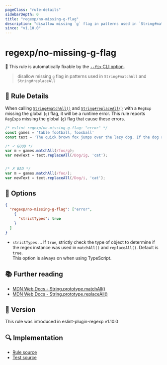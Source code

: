 ```yaml
---
pageClass: "rule-details"
sidebarDepth: 0
title: "regexp/no-missing-g-flag"
description: "disallow missing `g` flag in patterns used in `String#matchAll` and `String#replaceAll`"
since: "v1.10.0"
---
```

# regexp/no-missing-g-flag

🔧 This rule is automatically fixable by the [`--fix` CLI option](https://eslint.org/docs/latest/user-guide/command-line-interface#--fix).

<!-- end auto-generated rule header -->

> disallow missing `g` flag in patterns used in `String#matchAll` and `String#replaceAll`

## :book: Rule Details

When calling [`String#matchAll()`] and [`String#replaceAll()`] with a `RegExp` missing the global (`g`) flag, it will be a runtime error.
This rule reports `RegExp`s missing the global (`g`) flag that cause these errors.

<eslint-code-block fix>

```js
/* eslint regexp/no-missing-g-flag: "error" */
const games = 'table football, foosball'
const text = 'The quick brown fox jumps over the lazy dog. If the dog reacted, was it really lazy?';

/* ✓ GOOD */
var m = games.matchAll(/foo/g);
var newText = text.replaceAll(/Dog/ig, 'cat');


/* ✗ BAD */
var m = games.matchAll(/foo/);
var newText = text.replaceAll(/Dog/i, 'cat');

```

</eslint-code-block>

## :wrench: Options

```json
{
  "regexp/no-missing-g-flag": ["error",
    {
      "strictTypes": true
    }
  ]
}
```

- `strictTypes` ... If `true`, strictly check the type of object to determine if the regex instance was used in `matchAll()` and `replaceAll()`. Default is `true`.\
  This option is always on when using TypeScript.

## :books: Further reading

- [MDN Web Docs - String.prototype.matchAll()][`String#matchAll()`]
- [MDN Web Docs - String.prototype.replaceAll()][`String#replaceAll()`]

[`String#matchAll()`]: https://developer.mozilla.org/en-US/docs/Web/JavaScript/Reference/Global_Objects/String/matchAll
[`String#replaceAll()`]: https://developer.mozilla.org/en-US/docs/Web/JavaScript/Reference/Global_Objects/String/replaceAll

## :rocket: Version

This rule was introduced in eslint-plugin-regexp v1.10.0

## :mag: Implementation

- [Rule source](https://github.com/ota-meshi/eslint-plugin-regexp/blob/master/lib/rules/no-missing-g-flag.ts)
- [Test source](https://github.com/ota-meshi/eslint-plugin-regexp/blob/master/tests/lib/rules/no-missing-g-flag.ts)
